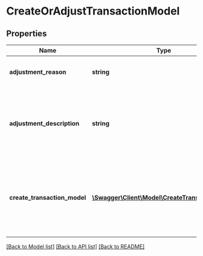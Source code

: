 # CreateOrAdjustTransactionModel

## Properties
Name | Type | Description | Notes
------------ | ------------- | ------------- | -------------
**adjustment_reason** | **string** | A reason code indicating why this adjustment was made | [optional] 
**adjustment_description** | **string** | If the AdjustmentReason is \&quot;Other\&quot;, specify the reason here.                This is required when the AdjustmentReason is 8 (Other). | [optional] 
**create_transaction_model** | [**\Swagger\Client\Model\CreateTransactionModel**](CreateTransactionModel.md) | The create transaction model to be created or updated.                If the transaction does not exist, create transaction.  If the transaction exists, adjust the existing transaction. | 

[[Back to Model list]](../README.md#documentation-for-models) [[Back to API list]](../README.md#documentation-for-api-endpoints) [[Back to README]](../README.md)


